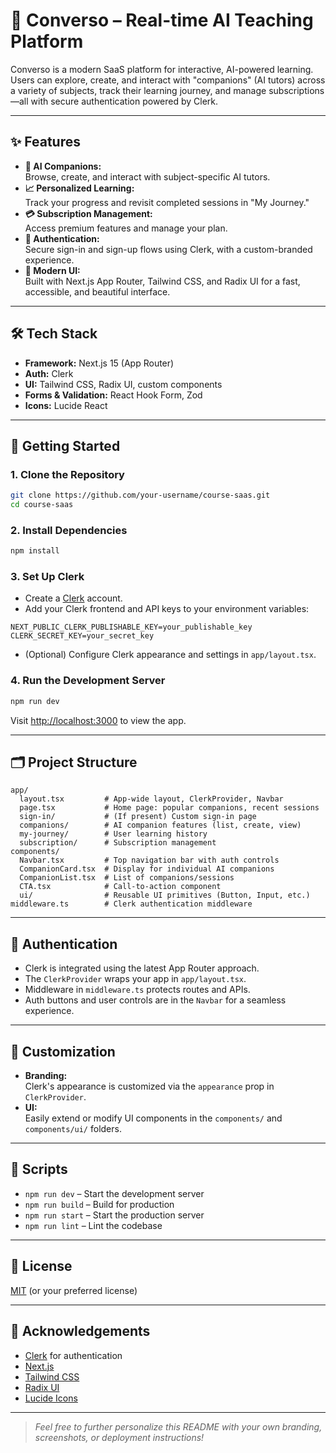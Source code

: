 # 🚀 Converso – Real-time AI Teaching Platform

Converso is a modern SaaS platform for interactive, AI-powered learning. Users can explore, create, and interact with "companions" (AI tutors) across a variety of subjects, track their learning journey, and manage subscriptions—all with secure authentication powered by Clerk.

---

## ✨ Features

- **🤖 AI Companions:**  
  Browse, create, and interact with subject-specific AI tutors.
- **📈 Personalized Learning:**  
  Track your progress and revisit completed sessions in "My Journey."
- **💳 Subscription Management:**  
  Access premium features and manage your plan.
- **🔐 Authentication:**  
  Secure sign-in and sign-up flows using Clerk, with a custom-branded experience.
- **🎨 Modern UI:**  
  Built with Next.js App Router, Tailwind CSS, and Radix UI for a fast, accessible, and beautiful interface.

---

## 🛠️ Tech Stack

- **Framework:** Next.js 15 (App Router)
- **Auth:** Clerk
- **UI:** Tailwind CSS, Radix UI, custom components
- **Forms & Validation:** React Hook Form, Zod
- **Icons:** Lucide React

---

## 🚦 Getting Started

### 1. Clone the Repository

```bash
git clone https://github.com/your-username/course-saas.git
cd course-saas
```

### 2. Install Dependencies

```bash
npm install
```

### 3. Set Up Clerk

- Create a [Clerk](https://clerk.com/) account.
- Add your Clerk frontend and API keys to your environment variables:

```env
NEXT_PUBLIC_CLERK_PUBLISHABLE_KEY=your_publishable_key
CLERK_SECRET_KEY=your_secret_key
```

- (Optional) Configure Clerk appearance and settings in `app/layout.tsx`.

### 4. Run the Development Server

```bash
npm run dev
```

Visit [http://localhost:3000](http://localhost:3000) to view the app.

---

## 🗂️ Project Structure

```text
app/
  layout.tsx         # App-wide layout, ClerkProvider, Navbar
  page.tsx           # Home page: popular companions, recent sessions
  sign-in/           # (If present) Custom sign-in page
  companions/        # AI companion features (list, create, view)
  my-journey/        # User learning history
  subscription/      # Subscription management
components/
  Navbar.tsx         # Top navigation bar with auth controls
  CompanionCard.tsx  # Display for individual AI companions
  CompanionList.tsx  # List of companions/sessions
  CTA.tsx            # Call-to-action component
  ui/                # Reusable UI primitives (Button, Input, etc.)
middleware.ts        # Clerk authentication middleware
```

---

## 🔐 Authentication

- Clerk is integrated using the latest App Router approach.
- The `ClerkProvider` wraps your app in `app/layout.tsx`.
- Middleware in `middleware.ts` protects routes and APIs.
- Auth buttons and user controls are in the `Navbar` for a seamless experience.

---

## 🎨 Customization

- **Branding:**  
  Clerk's appearance is customized via the `appearance` prop in `ClerkProvider`.
- **UI:**  
  Easily extend or modify UI components in the `components/` and `components/ui/` folders.

---

## 📜 Scripts

- `npm run dev` – Start the development server
- `npm run build` – Build for production
- `npm run start` – Start the production server
- `npm run lint` – Lint the codebase

---

## 📄 License

[MIT](LICENSE) (or your preferred license)

---

## 🙏 Acknowledgements

- [Clerk](https://clerk.com/) for authentication
- [Next.js](https://nextjs.org/)
- [Tailwind CSS](https://tailwindcss.com/)
- [Radix UI](https://www.radix-ui.com/)
- [Lucide Icons](https://lucide.dev/)

---

> _Feel free to further personalize this README with your own branding, screenshots, or deployment instructions!_
